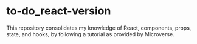 # to-do_react-version
This repository consolidates my knowledge of React, components, props, state, and hooks, by following a tutorial as provided by Microverse.
